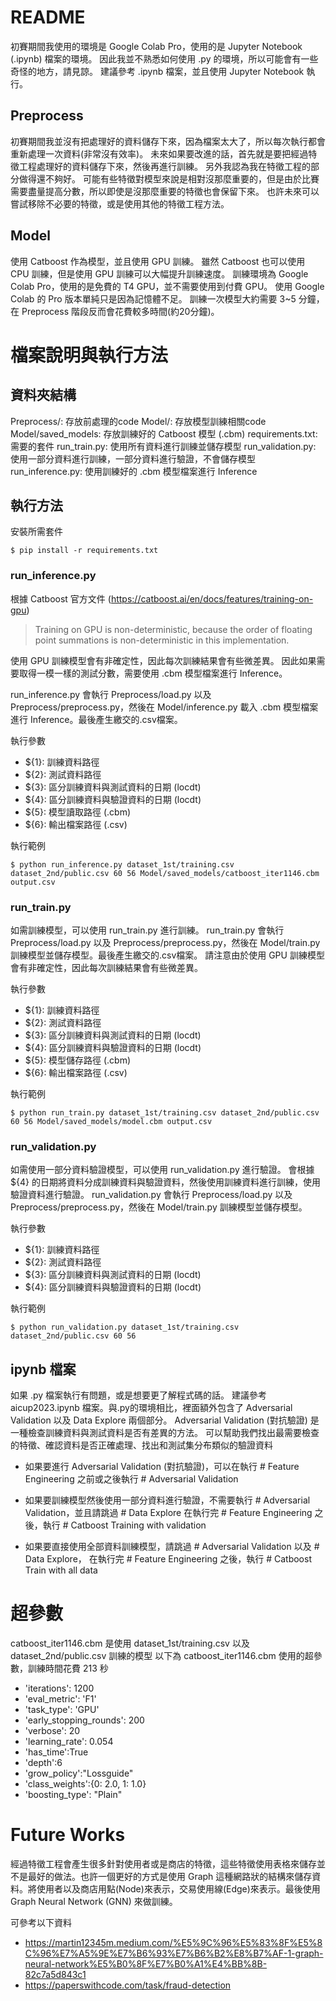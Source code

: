 
# README

初賽期間我使用的環境是 Google Colab Pro，使用的是 Jupyter Notebook (.ipynb) 檔案的環境。
因此我並不熟悉如何使用 .py 的環境，所以可能會有一些奇怪的地方，請見諒。
建議參考 .ipynb 檔案，並且使用 Jupyter Notebook 執行。

## Preprocess

初賽期間我並沒有把處理好的資料儲存下來，因為檔案太大了，所以每次執行都會重新處理一次資料(非常沒有效率)。
未來如果要改進的話，首先就是要把經過特徵工程處理好的資料儲存下來，然後再進行訓練。
另外我認為我在特徵工程的部分做得還不夠好。
可能有些特徵對模型來說是相對沒那麼重要的，但是由於比賽需要盡量提高分數，所以即使是沒那麼重要的特徵也會保留下來。
也許未來可以嘗試移除不必要的特徵，或是使用其他的特徵工程方法。

## Model

使用 Catboost 作為模型，並且使用 GPU 訓練。
雖然 Catboost 也可以使用 CPU 訓練，但是使用 GPU 訓練可以大幅提升訓練速度。
訓練環境為 Google Colab Pro，使用的是免費的 T4 GPU，並不需要使用到付費 GPU。
使用 Google Colab 的 Pro 版本單純只是因為記憶體不足。
訓練一次模型大約需要 3~5 分鐘，在 Preprocess 階段反而會花費較多時間(約20分鐘)。



# 檔案說明與執行方法


## 資料夾結構

Preprocess/: 存放前處理的code
Model/: 存放模型訓練相關code
Model/saved_models: 存放訓練好的 Catboost 模型 (.cbm)
requirements.txt: 需要的套件
run_train.py: 使用所有資料進行訓練並儲存模型
run_validation.py: 使用一部分資料進行訓練，一部分資料進行驗證，不會儲存模型
run_inference.py: 使用訓練好的 .cbm 模型檔案進行 Inference


## 執行方法

安裝所需套件
```
$ pip install -r requirements.txt
```

### run_inference.py

根據 Catboost 官方文件 
(<https://catboost.ai/en/docs/features/training-on-gpu>)
> Training on GPU is non-deterministic, because the order of floating point summations is non-deterministic in this implementation.

使用 GPU 訓練模型會有非確定性，因此每次訓練結果會有些微差異。
因此如果需要取得一模一樣的測試分數，需要使用 .cbm 模型檔案進行 Inference。

run_inference.py 會執行 Preprocess/load.py 以及 Preprocess/preprocess.py，然後在 Model/inference.py 載入 .cbm 模型檔案進行 Inference。最後產生繳交的.csv檔案。


執行參數
- ${1}: 訓練資料路徑
- ${2}: 測試資料路徑
- ${3}: 區分訓練資料與測試資料的日期 (locdt)
- ${4}: 區分訓練資料與驗證資料的日期 (locdt)
- ${5}: 模型讀取路徑 (.cbm)
- ${6}: 輸出檔案路徑 (.csv)

執行範例
```
$ python run_inference.py dataset_1st/training.csv dataset_2nd/public.csv 60 56 Model/saved_models/catboost_iter1146.cbm output.csv
```

### run_train.py

如需訓練模型，可以使用 run_train.py 進行訓練。
run_train.py 會執行 Preprocess/load.py 以及 Preprocess/preprocess.py，然後在 Model/train.py 訓練模型並儲存模型。最後產生繳交的.csv檔案。
請注意由於使用 GPU 訓練模型會有非確定性，因此每次訓練結果會有些微差異。


執行參數
- ${1}: 訓練資料路徑
- ${2}: 測試資料路徑
- ${3}: 區分訓練資料與測試資料的日期 (locdt)
- ${4}: 區分訓練資料與驗證資料的日期 (locdt)
- ${5}: 模型儲存路徑 (.cbm)
- ${6}: 輸出檔案路徑 (.csv)

執行範例
```
$ python run_train.py dataset_1st/training.csv dataset_2nd/public.csv 60 56 Model/saved_models/model.cbm output.csv
```

### run_validation.py

如需使用一部分資料驗證模型，可以使用 run_validation.py 進行驗證。
會根據 ${4} 的日期將資料分成訓練資料與驗證資料，然後使用訓練資料進行訓練，使用驗證資料進行驗證。
run_validation.py 會執行 Preprocess/load.py 以及 Preprocess/preprocess.py，然後在 Model/train.py 訓練模型並儲存模型。

執行參數
- ${1}: 訓練資料路徑
- ${2}: 測試資料路徑
- ${3}: 區分訓練資料與測試資料的日期 (locdt)
- ${4}: 區分訓練資料與驗證資料的日期 (locdt)

執行範例
```
$ python run_validation.py dataset_1st/training.csv dataset_2nd/public.csv 60 56
```

## ipynb 檔案

如果 .py 檔案執行有問題，或是想要更了解程式碼的話。
建議參考 aicup2023.ipynb 檔案。與.py的環境相比，裡面額外包含了 Adversarial Validation 以及 Data Explore 兩個部分。
Adversarial Validation (對抗驗證) 是一種檢查訓練資料與測試資料是否有差異的方法。 
可以幫助我們找出最需要檢查的特徵、確認資料是否正確處理、找出和測試集分布類似的驗證資料

- 如果要進行 Adversarial Validation (對抗驗證)，可以在執行 # Feature Engineering 之前或之後執行 # Adversarial Validation

- 如果要訓練模型然後使用一部分資料進行驗證，不需要執行 # Adversarial Validation，並且請跳過 # Data Explore
在執行完 # Feature Engineering 之後，執行 # Catboost Training with validation

- 如果要直接使用全部資料訓練模型，請跳過 # Adversarial Validation 以及 # Data Explore，
在執行完 # Feature Engineering 之後，執行 # Catboost Train with all data


# 超參數

catboost_iter1146.cbm 是使用 dataset_1st/training.csv 以及 dataset_2nd/public.csv 訓練的模型
以下為 catboost_iter1146.cbm 使用的超參數，訓練時間花費 213 秒 

- 'iterations': 1200
- 'eval_metric': 'F1'
- 'task_type': 'GPU'
- 'early_stopping_rounds': 200
- 'verbose': 20
- 'learning_rate': 0.054
- 'has_time':True
- 'depth':6
- 'grow_policy':"Lossguide"
- 'class_weights':{0: 2.0, 1: 1.0}
- 'boosting_type': "Plain"



# Future Works

經過特徵工程會產生很多針對使用者或是商店的特徵，這些特徵使用表格來儲存並不是最好的做法。也許一個更好的方式是使用 Graph 這種網路狀的結構來儲存資料。將使用者以及商店用點(Node)來表示，交易使用線(Edge)來表示。最後使用 Graph Neural Network (GNN) 來做訓練。

可參考以下資料
- <https://martin12345m.medium.com/%E5%9C%96%E5%83%8F%E5%8C%96%E7%A5%9E%E7%B6%93%E7%B6%B2%E8%B7%AF-1-graph-neural-network%E5%B0%8F%E7%B0%A1%E4%BB%8B-82c7a5d843c1>
- <https://paperswithcode.com/task/fraud-detection>